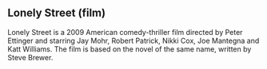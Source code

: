 ## Lonely Street (film)

Lonely Street is a 2009 American comedy-thriller film directed by Peter Ettinger and starring Jay Mohr, Robert Patrick, Nikki Cox, Joe Mantegna and Katt Williams. The film is based on the novel of the same name, written by Steve Brewer.